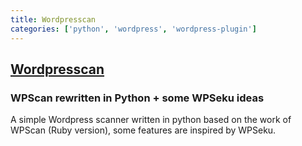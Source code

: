 ```yaml
---
title: Wordpresscan
categories: ['python', 'wordpress', 'wordpress-plugin']
---
```

## [Wordpresscan](https://github.com/swisskyrepo/Wordpresscan)

### WPScan rewritten in Python + some WPSeku ideas

A simple Wordpress scanner written in python based on the work of WPScan (Ruby version), some features are inspired by WPSeku.
